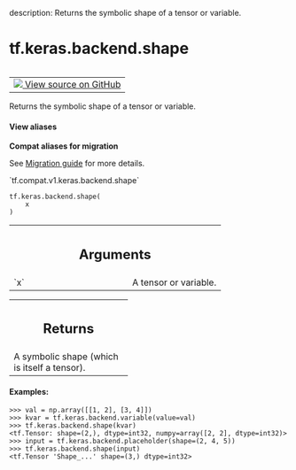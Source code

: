 description: Returns the symbolic shape of a tensor or variable.

<div itemscope itemtype="http://developers.google.com/ReferenceObject">
<meta itemprop="name" content="tf.keras.backend.shape" />
<meta itemprop="path" content="Stable" />
</div>

# tf.keras.backend.shape

<!-- Insert buttons and diff -->

<table class="tfo-notebook-buttons tfo-api nocontent" align="left">
<td>
  <a target="_blank" href="https://github.com/tensorflow/tensorflow/blob/r2.3/tensorflow/python/keras/backend.py#L1258-L1280">
    <img src="https://www.tensorflow.org/images/GitHub-Mark-32px.png" />
    View source on GitHub
  </a>
</td>
</table>



Returns the symbolic shape of a tensor or variable.

<section class="expandable">
  <h4 class="showalways">View aliases</h4>
  <p>
<b>Compat aliases for migration</b>
<p>See
<a href="https://www.tensorflow.org/guide/migrate">Migration guide</a> for
more details.</p>
<p>`tf.compat.v1.keras.backend.shape`</p>
</p>
</section>

<pre class="devsite-click-to-copy prettyprint lang-py tfo-signature-link">
<code>tf.keras.backend.shape(
    x
)
</code></pre>



<!-- Placeholder for "Used in" -->


<!-- Tabular view -->
 <table class="responsive fixed orange">
<colgroup><col width="214px"><col></colgroup>
<tr><th colspan="2"><h2 class="add-link">Arguments</h2></th></tr>

<tr>
<td>
`x`
</td>
<td>
A tensor or variable.
</td>
</tr>
</table>



<!-- Tabular view -->
 <table class="responsive fixed orange">
<colgroup><col width="214px"><col></colgroup>
<tr><th colspan="2"><h2 class="add-link">Returns</h2></th></tr>
<tr class="alt">
<td colspan="2">
A symbolic shape (which is itself a tensor).
</td>
</tr>

</table>



#### Examples:



```
>>> val = np.array([[1, 2], [3, 4]])
>>> kvar = tf.keras.backend.variable(value=val)
>>> tf.keras.backend.shape(kvar)
<tf.Tensor: shape=(2,), dtype=int32, numpy=array([2, 2], dtype=int32)>
>>> input = tf.keras.backend.placeholder(shape=(2, 4, 5))
>>> tf.keras.backend.shape(input)
<tf.Tensor 'Shape_...' shape=(3,) dtype=int32>
```
